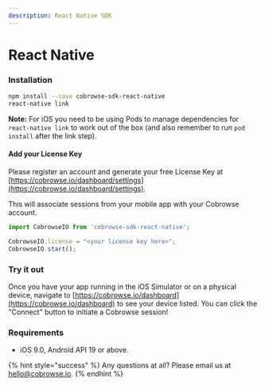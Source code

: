 ```yaml
---
description: React Native SDK
---
```


# React Native

### Installation

```bash
npm install --save cobrowse-sdk-react-native
react-native link
```

**Note:** For iOS you need to be using Pods to manage dependencies for `react-native link` to work out of the box \(and also remember to run `pod install` after the link step\).

#### Add your License Key

Please register an account and generate your free License Key at [https://cobrowse.io/dashboard/settings](https://cobrowse.io/dashboard/settings).

This will associate sessions from your mobile app with your Cobrowse account.

```javascript
import CobrowseIO from 'cobrowse-sdk-react-native';

CobrowseIO.license = "<your license key here>";
CobrowseIO.start();
```

### Try it out

Once you have your app running in the iOS Simulator or on a physical device, navigate to [https://cobrowse.io/dashboard](https://cobrowse.io/dashboard) to see your device listed. You can click the "Connect" button to initiate a Cobrowse session!

### Requirements

* iOS 9.0, Android API 19 or above.

{% hint style="success" %}
Any questions at all? Please email us at [hello@cobrowse.io](mailto:hello@cobrowse.io).
{% endhint %}

